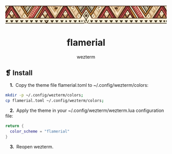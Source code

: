 <p align="center">
	<img src="../../banner.webp" alt="" />
</p>
<h1 align="center">flamerial</h1>
<p align="center">wezterm</p>

## ❡ Install

&emsp;**1.**&ensp;Copy the theme file flamerial.toml to ~/.config/wezterm/colors:

```sh
mkdir -p ~/.config/wezterm/colors;
cp flamerial.toml ~/.config/wezterm/colors;
```

&emsp;**2.**&ensp;Apply the theme in your ~/.config/wezterm/wezterm.lua configuration file:

```lua
return {
  color_scheme = "flamerial"
}
```

&emsp;**3.**&ensp;Reopen wezterm.
